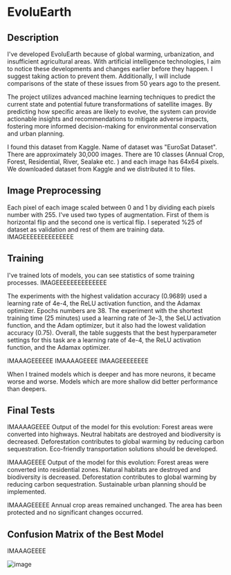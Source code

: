 # EvoluEarth

## Description
I've developed EvoluEarth because of global warming, urbanization, and insufficient agricultural areas. With artificial intelligence technologies, I aim to notice these developments and changes earlier before they happen. I suggest taking action to prevent them. Additionally, I will include comparisons of the state of these issues from 50 years ago to the present.

The project utilizes advanced machine learning techniques to predict the current state and potential future transformations of satellite images. By predicting how specific areas are likely to evolve, the system can provide actionable insights and recommendations to mitigate adverse impacts, fostering more informed decision-making for environmental conservation and urban planning.

I found this dataset from Kaggle. Name of dataset was "EuroSat Dataset". There are approximately 30,000 images. There are 10 classes (Annual Crop, Forest, Residential, River, Sealake etc. ) and each image has 64x64 pixels. We downloaded dataset from Kaggle and we distributed it to files.

## Image Preprocessing
Each pixel of each image scaled between 0 and 1 by dividing each pixels number with 255. I've used two types of augmentation. First of them is horizontal flip and the second one is vertical flip. I seperated %25 of dataset as validation and rest of them are training data.
IMAGEEEEEEEEEEEEEE

## Training
I've trained lots of models, you can see statistics of some training processes.
IMAGEEEEEEEEEEEEEE

The experiments with the highest validation accuracy (0.9689) used a learning rate of 4e-4, the ReLU activation function, and the Adamax optimizer. Epochs numbers are 38.
The experiment with the shortest training time (25 minutes) used a learning rate of 3e-3, the SeLU activation function, and the Adam optimizer, but it also had the lowest validation accuracy (0.75).
Overall, the table suggests that the best hyperparameter settings for this task are a learning rate of 4e-4, the ReLU activation function, and the Adamax optimizer.

IMAAAGEEEEEE
IMAAAAGEEEE
IMAAGEEEEEEEE

When I trained models which is deeper and has more neurons, it became worse and worse. Models which are more shallow did better performance than deepers.

## Final Tests
IMAAAAGEEEE
Output of the model for this evolution:
Forest areas were converted into highways.
Neutral habitats are destroyed and biodiversity is decreased.
Deforestation contributes to global warming by reducing carbon sequestration.
Eco-friendly transportation solutions should be developed.

IMAAAGEEEE
Output of the model for this evolution:
Forest areas were converted into residential zones.
Natural habitats are destroyed and biodiversity is decreased.
Deforestation contributes to global warming by reducing carbon sequestration.
Sustainable urban planning should be implemented.

IMAAAGEEEEE
Annual crop areas remained unchanged. The area has been protected and no significant changes occurred.

## Confusion Matrix of the Best Model
IMAAAGEEEE


![image](https://github.com/denizbilgin/EvoluEarth/assets/77414874/ee893822-2ffb-4285-ac5b-58b9adddfde8)
